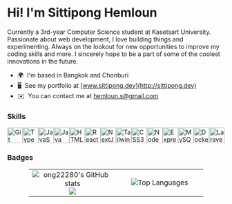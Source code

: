 Hi! I'm **Sittipong Hemloun**
==================================

Currently a 3rd-year Computer Science student at Kasetsart University. Passionate about web development, I love building things and experimenting. Always on the lookout for new opportunities to improve my coding skills and more. I sincerely hope to be a part of some of the coolest innovations in the future.

* 🌍  I'm based in Bangkok and Chonburi
* 🖥️  See my portfolio at [www.sittipong.dev](http://sittipong.dev)
* ✉️  You can contact me at [hemloun.s@gmail.com](mailto:hemloun.s@gmail.com)

### Skills

<p align="left">
<a href="https://git-scm.com/" target="_blank" rel="noreferrer"><img src="https://raw.githubusercontent.com/danielcranney/readme-generator/main/public/icons/skills/git-colored.svg" width="36" height="36" alt="Git" /></a><a href="https://www.typescriptlang.org/" target="_blank" rel="noreferrer"><img src="https://raw.githubusercontent.com/danielcranney/readme-generator/main/public/icons/skills/typescript-colored.svg" width="36" height="36" alt="TypeScript" /></a><a href="https://developer.mozilla.org/en-US/docs/Web/JavaScript" target="_blank" rel="noreferrer"><img src="https://raw.githubusercontent.com/danielcranney/readme-generator/main/public/icons/skills/javascript-colored.svg" width="36" height="36" alt="JavaScript" /></a><a href="https://www.oracle.com/java/" target="_blank" rel="noreferrer"><img src="https://raw.githubusercontent.com/danielcranney/readme-generator/main/public/icons/skills/java-colored.svg" width="36" height="36" alt="Java" /></a><a href="https://developer.mozilla.org/en-US/docs/Glossary/HTML5" target="_blank" rel="noreferrer"><img src="https://raw.githubusercontent.com/danielcranney/readme-generator/main/public/icons/skills/html5-colored.svg" width="36" height="36" alt="HTML5" /></a><a href="https://reactjs.org/" target="_blank" rel="noreferrer"><img src="https://raw.githubusercontent.com/danielcranney/readme-generator/main/public/icons/skills/react-colored.svg" width="36" height="36" alt="React" /></a><a href="https://nextjs.org/docs" target="_blank" rel="noreferrer"><img src="https://raw.githubusercontent.com/danielcranney/readme-generator/main/public/icons/skills/nextjs-colored.svg" width="36" height="36" alt="NextJs" /></a><a href="https://tailwindcss.com/" target="_blank" rel="noreferrer"><img src="https://raw.githubusercontent.com/danielcranney/readme-generator/main/public/icons/skills/tailwindcss-colored.svg" width="36" height="36" alt="TailwindCSS" /></a><a href="https://www.w3.org/TR/CSS/#css" target="_blank" rel="noreferrer"><img src="https://raw.githubusercontent.com/danielcranney/readme-generator/main/public/icons/skills/css3-colored.svg" width="36" height="36" alt="CSS3" /></a><a href="https://nodejs.org/en/" target="_blank" rel="noreferrer"><img src="https://raw.githubusercontent.com/danielcranney/readme-generator/main/public/icons/skills/nodejs-colored.svg" width="36" height="36" alt="NodeJS" /></a><a href="https://expressjs.com/" target="_blank" rel="noreferrer"><img src="https://raw.githubusercontent.com/danielcranney/readme-generator/main/public/icons/skills/express-colored.svg" width="36" height="36" alt="Express" /></a><a href="https://www.mysql.com/" target="_blank" rel="noreferrer"><img src="https://raw.githubusercontent.com/danielcranney/readme-generator/main/public/icons/skills/mysql-colored.svg" width="36" height="36" alt="MySQL" /></a><a href="https://www.docker.com/" target="_blank" rel="noreferrer"><img src="https://raw.githubusercontent.com/danielcranney/readme-generator/main/public/icons/skills/docker-colored.svg" width="36" height="36" alt="Docker" /></a><a href="https://laravel.com/" target="_blank" rel="noreferrer"><img src="https://raw.githubusercontent.com/danielcranney/readme-generator/main/public/icons/skills/laravel-colored.svg" width="36" height="36" alt="Laravel" /></a>
</p>

### Badges

<table style="border: 0; width: 80%; margin: 0 auto;">
  <tr>
    <td style="width: 50%; text-align: center;">
      <a href="http://www.github.com/ong22280" style="text-decoration: none; color: inherit;">
        <img src="https://github-readme-stats.vercel.app/api?username=ong22280&show_icons=true&hide=issues,&count_private=true&title_color=3382ed&text_color=ffffff&icon_color=facc15&bg_color=0f172a&hide_border=true&show_icons=true" alt="ong22280's GitHub stats" />
      </a>
      <br />
      <a href="http://www.github.com/ong22280" style="text-decoration: none; color: inherit;">
        <img src="https://github-readme-streak-stats.herokuapp.com/?user=ong22280&stroke=ffffff&background=0f172a&ring=3382ed&fire=3382ed&currStreakNum=ffffff&currStreakLabel=3382ed&sideNums=ffffff&sideLabels=ffffff&dates=ffffff&hide_border=true" />
      </a>
    </td>
    <td style="width: 50%; text-align: center;">
      <a href="https://github.com/ong22280" style="text-decoration: none; color: inherit;">
        <img src="https://github-readme-stats.vercel.app/api/top-langs/?username=ong22280&langs_count=10&title_color=3382ed&text_color=ffffff&icon_color=facc15&bg_color=0f172a&hide_border=true&locale=en&custom_title=Top%20Languages" alt="Top Languages" />
      </a>
    </td>
  </tr>
</table>


